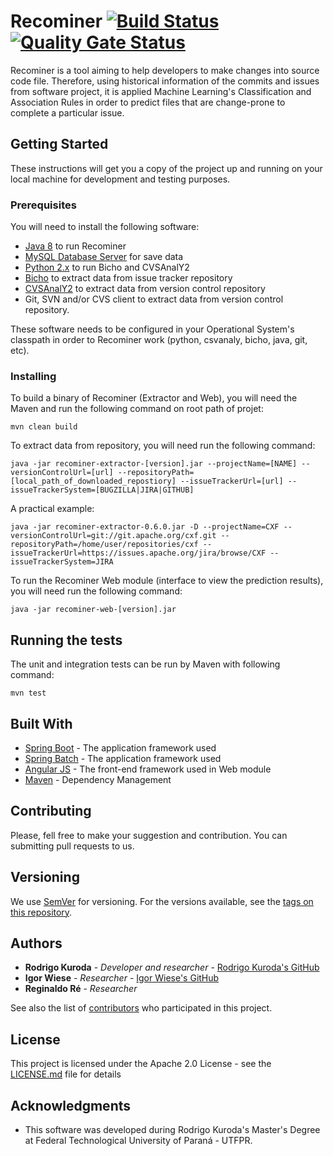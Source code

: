 # Recominer [![Build Status](https://travis-ci.org/rodrigokuroda/recominer.svg?branch=master)](https://travis-ci.org/rodrigokuroda/recominer) [![Quality Gate Status](https://sonarcloud.io/api/project_badges/measure?project=rodrigokuroda_recominer&metric=alert_status)](https://sonarcloud.io/dashboard?id=rodrigokuroda_recominer)

Recominer is a tool aiming to help developers to make changes into source code file. Therefore, using historical information of the commits and issues from software project, it is applied Machine Learning's Classification and Association Rules in order to predict files that are change-prone to complete a particular issue.

## Getting Started

These instructions will get you a copy of the project up and running on your local machine for development and testing purposes.

### Prerequisites

You will need to install the following software:

* [Java 8](https://www.java.com/download/) to run Recominer
* [MySQL Database Server](https://dev.mysql.com/downloads/mysql/) for save data
* [Python 2.x](https://www.python.org/downloads/) to run Bicho and CVSAnalY2
* [Bicho](https://github.com/MetricsGrimoire/Bicho) to extract data from issue tracker repository
* [CVSAnalY2](https://github.com/MetricsGrimoire/CVSAnalY) to extract data from version control repository
* Git, SVN and/or CVS client to extract data from version control repository.

These software needs to be configured in your Operational System's classpath in order to Recominer work (python, csvanaly, bicho, java, git, etc).

### Installing

To build a binary of Recominer (Extractor and Web), you will need the Maven and run the following command on root path of projet:
```
mvn clean build
```

To extract data from repository, you will need run the following command:
```
java -jar recominer-extractor-[version].jar --projectName=[NAME] --versionControlUrl=[url] --repositoryPath=[local_path_of_downloaded_repostiory] --issueTrackerUrl=[url] --issueTrackerSystem=[BUGZILLA|JIRA|GITHUB]
```

A practical example:
```
java -jar recominer-extractor-0.6.0.jar -D --projectName=CXF --versionControlUrl=git://git.apache.org/cxf.git --repositoryPath=/home/user/repositories/cxf --issueTrackerUrl=https://issues.apache.org/jira/browse/CXF --issueTrackerSystem=JIRA
``` 

To run the Recominer Web module (interface to view the prediction results), you will need run the following command:
```
java -jar recominer-web-[version].jar
```

## Running the tests

The unit and integration tests can be run by Maven with following command:
```
mvn test
```

## Built With

* [Spring Boot](https://projects.spring.io/spring-boot/) - The application framework used
* [Spring Batch](https://projects.spring.io/spring-batch/) - The application framework used
* [Angular JS](https://angularjs.org/) - The front-end framework used in Web module
* [Maven](https://maven.apache.org/) - Dependency Management

## Contributing

Please, fell free to make your suggestion and contribution. You can submitting pull requests to us.

## Versioning

We use [SemVer](http://semver.org/) for versioning. For the versions available, see the [tags on this repository](https://github.com/rodrigokuroda/recominer/tags). 

## Authors

* **Rodrigo Kuroda** - *Developer and researcher* - [Rodrigo Kuroda's GitHub](https://github.com/rodrigokuroda)
* **Igor Wiese** - *Researcher* - [Igor Wiese's GitHub](https://github.com/igorwiese)
* **Reginaldo Ré** - *Researcher*

See also the list of [contributors](https://github.com/rodrigokuroda/recominer/contributors) who participated in this project.

## License

This project is licensed under the Apache 2.0 License - see the [LICENSE.md](LICENSE.md) file for details

## Acknowledgments

* This software was developed during Rodrigo Kuroda's Master's Degree at Federal Technological University of Paraná - UTFPR.
